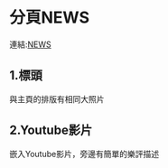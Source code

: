# 分頁NEWS

連結:[NEWS](https://a8s287.github.io/wd107b/exercise/FINALEXAM/news.htm)

## 1.標頭
與主頁的排版有相同大照片

## 2.Youtube影片
嵌入Youtube影片，旁邊有簡單的樂評描述
